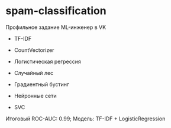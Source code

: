 # spam-classification
Профильное задание ML-инженер в VK

* TF-IDF
* CountVectorizer


* Логистическая регрессия
* Случайный лес
* Градиентный бустинг
* Нейронные сети
* SVC

Итоговый ROC-AUC: 0.99; Модель: TF-IDF + LogisticRegression
